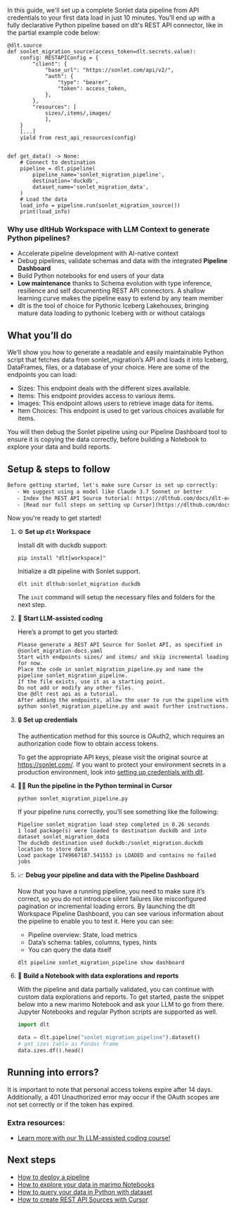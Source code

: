 In this guide, we'll set up a complete Sonlet data pipeline from API credentials to your first data load in just 10 minutes. You'll end up with a fully declarative Python pipeline based on dlt's REST API connector, like in the partial example code below:

```python-outcome
@dlt.source
def sonlet_migration_source(access_token=dlt.secrets.value):
    config: RESTAPIConfig = {
        "client": {
            "base_url": "https://sonlet.com/api/v2/",
            "auth": {
                "type": "bearer",
                "token": access_token,
            },
        },
        "resources": [
            sizes/,items/,images/
            ],
    }
    [...]
    yield from rest_api_resources(config)


def get_data() -> None:
    # Connect to destination
    pipeline = dlt.pipeline(
        pipeline_name='sonlet_migration_pipeline',
        destination='duckdb',
        dataset_name='sonlet_migration_data', 
    )
    # Load the data
    load_info = pipeline.run(sonlet_migration_source())
    print(load_info) 
```

### Why use dltHub Workspace with LLM Context to generate Python pipelines?

- Accelerate pipeline development with AI-native context
- Debug pipelines, validate schemas and data with the integrated **Pipeline Dashboard**
- Build Python notebooks for end users of your data
- **Low maintenance** thanks to Schema evolution with type inference, resilience and self documenting REST API connectors. A shallow learning curve makes the pipeline easy to extend by any team member
- dlt is the tool of choice for Pythonic Iceberg Lakehouses, bringing mature data loading to pythonic Iceberg with or without catalogs

## What you’ll do

We’ll show you how to generate a readable and easily maintainable Python script that fetches data from sonlet_migration’s API and loads it into Iceberg, DataFrames, files, or a database of your choice. Here are some of the endpoints you can load:

- Sizes: This endpoint deals with the different sizes available.
- Items: This endpoint provides access to various items.
- Images: This endpoint allows users to retrieve image data for items.
- Item Choices: This endpoint is used to get various choices available for items.

You will then debug the Sonlet pipeline using our Pipeline Dashboard tool to ensure it is copying the data correctly, before building a Notebook to explore your data and build reports.

## Setup & steps to follow

```default
Before getting started, let's make sure Cursor is set up correctly:
   - We suggest using a model like Claude 3.7 Sonnet or better
   - Index the REST API Source tutorial: https://dlthub.com/docs/dlt-ecosystem/verified-sources/rest_api/ and add it to context as **@dlt rest api**
   - [Read our full steps on setting up Cursor](https://dlthub.com/docs/dlt-ecosystem/llm-tooling/cursor-restapi#23-configuring-cursor-with-documentation)
```

Now you're ready to get started!

1. ⚙️ **Set up `dlt` Workspace**
    
    Install dlt with duckdb support:
    ```shell
    pip install "dlt[workspace]"
    ```

    Initialize a dlt pipeline with Sonlet support.
    ```shell
    dlt init dlthub:sonlet_migration duckdb
    ```

    The `init` command will setup the necessary files and folders for the next step.
    
2. 🤠 **Start LLM-assisted coding**
    
    Here’s a prompt to get you started:
    
    ```prompt
    Please generate a REST API Source for Sonlet API, as specified in @sonlet_migration-docs.yaml 
    Start with endpoints sizes/ and items/ and skip incremental loading for now. 
    Place the code in sonlet_migration_pipeline.py and name the pipeline sonlet_migration_pipeline. 
    If the file exists, use it as a starting point. 
    Do not add or modify any other files. 
    Use @dlt rest api as a tutorial. 
    After adding the endpoints, allow the user to run the pipeline with python sonlet_migration_pipeline.py and await further instructions.
    ```

    
3. 🔒 **Set up credentials** 
    
    The authentication method for this source is OAuth2, which requires an authorization code flow to obtain access tokens.
    
    To get the appropriate API keys, please visit the original source at https://sonlet.com/.
    If you want to protect your environment secrets in a production environment, look into [setting up credentials with dlt](https://dlthub.com/docs/walkthroughs/add_credentials).
    
4. 🏃‍♀️ **Run the pipeline in the Python terminal in Cursor**
    
    ```shell
    python sonlet_migration_pipeline.py
    ```
    
    If your pipeline runs correctly, you’ll see something like the following:
    
    ```shell
    Pipeline sonlet_migration load step completed in 0.26 seconds
    1 load package(s) were loaded to destination duckdb and into dataset sonlet_migration_data
    The duckdb destination used duckdb:/sonlet_migration.duckdb location to store data
    Load package 1749667187.541553 is LOADED and contains no failed jobs
    ```
    
5. 📈 **Debug your pipeline and data with the Pipeline Dashboard**

    Now that you have a running pipeline, you need to make sure it’s correct, so you do not introduce silent failures like misconfigured pagination or incremental loading errors. By launching the dlt Workspace Pipeline Dashboard, you can see various information about the pipeline to enable you to test it. Here you can see:
    - Pipeline overview: State, load metrics
    - Data’s schema: tables, columns, types, hints
    - You can query the data itself
    
    ```shell
    dlt pipeline sonlet_migration_pipeline show dashboard
    ```
    
6. 🐍 **Build a Notebook with data explorations and reports**

    With the pipeline and data partially validated, you can continue with custom data explorations and reports. To get started, paste the snippet below into a new marimo Notebook and ask your LLM to go from there. Jupyter Notebooks and regular Python scripts are supported as well.

    
    ```python
    import dlt

   data = dlt.pipeline("sonlet_migration_pipeline").dataset()
   # get izes table as Pandas frame
   data.izes.df().head()
    ```

## Running into errors?

It is important to note that personal access tokens expire after 14 days. Additionally, a 401 Unauthorized error may occur if the OAuth scopes are not set correctly or if the token has expired.

### Extra resources:

- [Learn more with our 1h LLM-assisted coding course!](https://www.youtube.com/watch?v=GGid70rnJuM)

## Next steps

- [How to deploy a pipeline](https://dlthub.com/docs/walkthroughs/deploy-a-pipeline)
- [How to explore your data in marimo Notebooks](https://dlthub.com/docs/general-usage/dataset-access/marimo)
- [How to query your data in Python with dataset](https://dlthub.com/docs/general-usage/dataset-access/dataset)
- [How to create REST API Sources with Cursor](https://dlthub.com/docs/dlt-ecosystem/llm-tooling/cursor-restapi)
